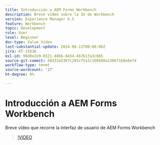```yaml
---
title: Introducción a AEM Forms Workbench
description: Breve vídeo sobre la IU de Workbench
version: Experience Manager 6.5
feature: Workbench
topic: Development
role: User
level: Beginner
doc-type: Value Video
last-substantial-update: 2024-06-11T00:00:00Z
jira: KT-15636
exl-id: 96d0e2e9-0321-48b6-8434-4b7b1fa3c665
source-git-commit: 48433a5367c281cf5a1c106b08a1306f1b0e8ef4
workflow-type: tm+mt
source-wordcount: '27'
ht-degree: 0%

---
```


# Introducción a AEM Forms Workbench

Breve vídeo que recorre la interfaz de usuario de AEM Forms Workbench

>[!VIDEO](https://video.tv.adobe.com/v/3439802/?learn=on&captions=spa)
